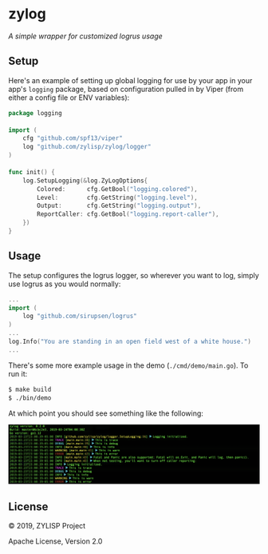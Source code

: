 # zylog

*A simple wrapper for customized logrus usage*


## Setup

Here's an example of setting up global logging for use by your app in your
app's `logging` package, based on configuration pulled in by Viper (from either
a config file or ENV variables):


```go
package logging

import (
	cfg "github.com/spf13/viper"
	log "github.com/zylisp/zylog/logger"
)

func init() {
	log.SetupLogging(&log.ZyLogOptions{
		Colored:      cfg.GetBool("logging.colored"),
		Level:        cfg.GetString("logging.level"),
		Output:       cfg.GetString("logging.output"),
		ReportCaller: cfg.GetBool("logging.report-caller"),
	})
}
```


## Usage

The setup configures the logrus logger, so wherever you want to log, simply
use logrus as you would normally:

```go
...
import (
	log "github.com/sirupsen/logrus"
)
...
log.Info("You are standing in an open field west of a white house.")
...
```


There's some more example usage in the demo (`./cmd/demo/main.go`). To run it:

```bash
$ make build
$ ./bin/demo
```

At which point you should see something like the following:

![screenshot](screenshot.png)


## License

© 2019, ZYLISP Project

Apache License, Version 2.0
